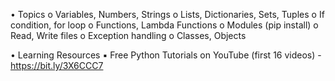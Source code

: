 • Topics
      o Variables, Numbers, Strings
      o Lists, Dictionaries, Sets, Tuples
      o If condition, for loop
      o Functions, Lambda Functions
      o Modules (pip install)
      o Read, Write files
      o Exception handling
      o Classes, Objects
      

• Learning Resources
    ▪ Free Python Tutorials on YouTube (first 16 videos) - https://bit.ly/3X6CCC7
